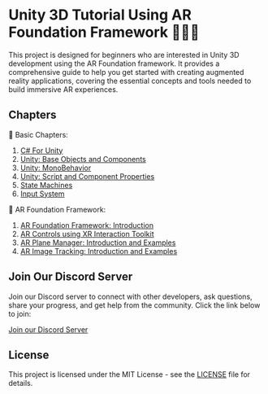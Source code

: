 # Unity 3D Tutorial Using AR Foundation Framework 🚀🚀🚀

This project is designed for beginners who are interested in Unity 3D development using the AR Foundation framework. It provides a comprehensive guide to help you get started with creating augmented reality applications, covering the essential concepts and tools needed to build immersive AR experiences.


## Chapters

🚀 Basic Chapters:
1. [C# For Unity](01-unity-basics/01_unity_csharp.md)
2. [Unity: Base Objects and Components](01-unity-basics/01_unity_csharp.md)
3. [Unity: MonoBehavior](01-unity-basics/03_monobehavior.md)
4. [Unity: Script and Component Properties](01-unity-basics/04_component_properties.md.md)
5. [State Machines](01-unity-basics/05_state_machine.md)
6. [Input System](01-unity-basics/06_input_system.md)

🚀 AR Foundation Framework:
1. [AR Foundation Framework: Introduction](02-ar-foundation-framework/01_ar_intro.md)
2. [AR Controls using XR Interaction Toolkit](02-ar-foundation-framework/02_xr_interation_ar_controls.md)
3. [AR Plane Manager: Introduction and Examples](02-ar-foundation-framework/03_ar_plane_manager.md)
4. [AR Image Tracking: Introduction and Examples](02-ar-foundation-framework/04_ar_image_tracking.md)


## Join Our Discord Server

Join our Discord server to connect with other developers, ask questions, share your progress, and get help from the community. Click the link below to join:

[Join our Discord Server](https://discord.gg/k4NVQkP2NY) 



## License

This project is licensed under the MIT License - see the [LICENSE](LICENSE) file for details.